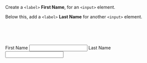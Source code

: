 Create a `<label>` **First Name**,
for an `<input>` element.

Below this, add a `<label>` **Last Name**
for another `<input>` element.

<codeblock language="html" type="exercise" testMode="fixedInput" defaultCSS="form {max-width: 300px; margin: 10px auto; font-family: Lato; border-radius: 10px; padding: 1rem; box-shadow: 0px 0px 4px; background-color: snow; font-size: 1.2rem; } form * { margin: 0.5rem; } button , input[type=`button`] { padding: 0.2rem 1rem; font-size: 1.1rem; font-weight: 700; margin: 1rem 0; }">
<code>
<form>
  <!-- Write code below this line-->
</form>
</code>

<solution>
<form>
  <!-- Write code below this line-->
  <label>First Name</label>
  <input>
  <label>Last Name</label>
  <input>
</form>
</solution>
</codeblock>